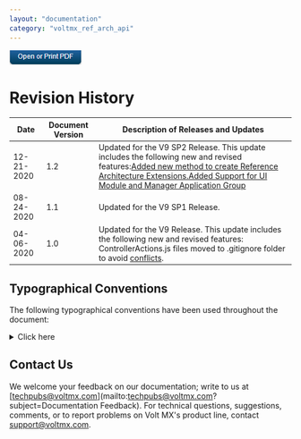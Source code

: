 ```yaml
---
layout: "documentation"
category: "voltmx_ref_arch_api"
---
```

                         

[![](Resources/Images/pdf.png)](http://docs.voltmx.com/9_x_PDFs/iris/voltmx_ref_arch_ap_internali.pdf)

Revision History
================

  
| Date | Document Version | Description of Releases and Updates |
| --- | --- | --- |
| 12-21-2020 | 1.2 | Updated for the V9 SP2 Release. This update includes the following new and revised features:[Added new method to create Reference Architecture Extensions.](Create_an_App_with_VoltMX_Reference_Architecture.html#create9sp2)[Added Support for UI Module and Manager Application Group](Create_an_App_with_VoltMX_Reference_Architecture.html#application-group-in-reference-architecture-extensions) |
| 08-24-2020 | 1.1 | Updated for the V9 SP1 Release. |
| 04-06-2020 | 1.0 | Updated for the V9 Release. This update includes the following new and revised features: ControllerActions.js files moved to .gitignore folder to avoid [conflicts](VoltMX_Reference_Architecture_Features.html#NoteV9). |

Typographical Conventions
-------------------------

The following typographical conventions have been used throughout the document:


<details close markdown="block"><summary>Click here</summary>
 
| Conventions | Explanation |
| --- | --- |
| Monospace | User input text, system prompts, and responses File Path Commands Program Code File Names. |
| _Italic_ | Emphasis Names of books and documents New Terminology. |
| **Bold** | Windows Menus Buttons Icons Fields Tabs Folders. |
| [URL](http://a/) | Active link to a URL. |
| <b>_Note:_ </b>| Provides helpful hints or additional information. |

</details>

Contact Us
----------

We welcome your feedback on our documentation; write to us at [techpubs@voltmx.com](mailto:techpubs@voltmx.com?subject=Documentation Feedback). For technical questions, suggestions, comments, or to report problems on Volt MX's product line, contact [support@voltmx.com](mailto:support@voltmx.com).
